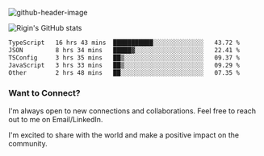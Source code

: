 
![github-header-image](https://github.com/riginoommen/riginoommen/assets/3840244/889cae65-df55-4cda-86cc-bf21bf1f2e96)

![Rigin's GitHub stats](https://github-readme-stats.vercel.app/api?username=riginoommen\&show_icons=true\&show=reviews,discussions_started,discussions_answered,prs_merged,prs_merged_percentage)


<!--START_SECTION:waka-->

```txt
TypeScript   16 hrs 43 mins  ███████████░░░░░░░░░░░░░░   43.72 %
JSON         8 hrs 34 mins   █████▓░░░░░░░░░░░░░░░░░░░   22.41 %
TSConfig     3 hrs 35 mins   ██▒░░░░░░░░░░░░░░░░░░░░░░   09.37 %
JavaScript   3 hrs 33 mins   ██▒░░░░░░░░░░░░░░░░░░░░░░   09.29 %
Other        2 hrs 48 mins   ██░░░░░░░░░░░░░░░░░░░░░░░   07.35 %
```

<!--END_SECTION:waka-->

### Want to Connect?

I'm always open to new connections and collaborations. Feel free to reach out to me on Email/LinkedIn.

I'm excited to share with the world and make a positive impact on the community.
